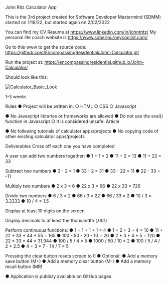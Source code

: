 John Ritz Calculator App 

This is the 3rd project created for Software Developer Mastermind (SDMM) started on 1/16/22, but started again on 2/02/2022

You can find my CV Resume at https://www.linkedin.com/in/johntritz/
My personal life coach website is https://www.soberjourneycopilot.com/

Go to this www to get the source code:
https://github.com/EncompassingResidential/John-Calculator.git

Run the project at: https://encompassingresidential.github.io/John-Calculator/

Should look like this:

![Calculator_Basic_Look](https://user-images.githubusercontent.com/94155021/152419959-3615166f-64be-43d3-ae09-7b0f20f573b2.png)

1-3 weeks

Rules
●        Project will be written in:
  ○        HTML
  ○        CSS
  ○        Javascript

●        No Javascript libraries or frameworks are allowed
●        Do not use the eval() function in Javascript
  ○        It is considered unsafe: Article

●        No following tutorials of calculator apps/projects
●        No copying code of other existing calculator apps/projects

Deliverables
Cross off each one you have completed

A user can add two numbers together:
●        1 + 1 = 2
●        11 + 2 = 13
●        11 + 22 = 33

Subtract two numbers
●        3 - 2 = 1
●        33 - 2 = 31
●        33 - 22 = 11
●        22 - 33 = -11

Multiply two numbers
●        2 x 3 = 6
●        22 x 3 = 66
●        22 x 33 = 726

Divide two numbers
●        6 / 3 = 2
●        66 / 3 = 22
●        66 / 33 = 2
●        10 / 3 = 3.3333
●        10 / 4 = 1.5

Display at least 10 digits on the screen

Display decimals to at least the thousandth (.001)

Perform continuous functions:
●        1 + 1 + 1 + 1 = 4
●        1 + 2 + 3 + 4 = 10
●        11 + 22 + 33 + 44 + 55 = 165
●        100 - 50 - 20 - 10 = 20
●        2 * 3 * 4 * 5 = 120
●        22 * 33 * 44 = 31,944
●        100 / 5 / 4 = 5
●        1000 / 50 / 10 = 2
●        100 / 5 / 4 / 2 = 2.5
●        4 + 3 * 7 - 14 / 7 = 5

Pressing the clear button resets screen to 0
●        Optional:
●        Add a memory save button (M+)
●        Add a memory clear button (M-)
●        Add a memory recall button (MR)

●        Application is publicly available on GitHub pages

